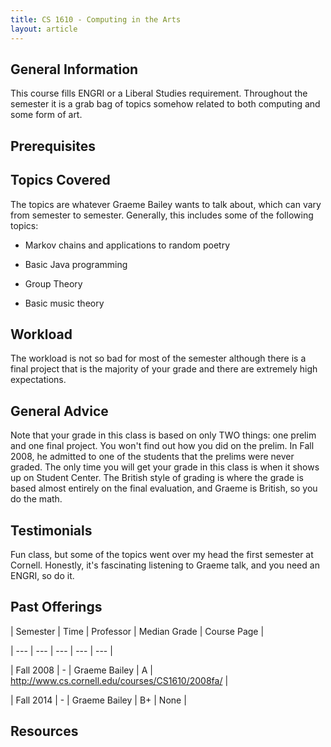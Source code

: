 ```yaml
---
title: CS 1610 - Computing in the Arts
layout: article
---
```




## General Information

This course fills ENGRI or a Liberal Studies requirement. Throughout the semester it is a grab bag of topics somehow related to both computing and some form of art.



## Prerequisites



## Topics Covered

The topics are whatever Graeme Bailey wants to talk about, which can vary from semester to semester. Generally, this includes some of the following topics:

 - Markov chains and applications to random poetry

 - Basic Java programming

 - Group Theory

 - Basic music theory



## Workload

The workload is not so bad for most of the semester although there is a final project that is the majority of your grade and there are extremely high expectations.



## General Advice

Note that your grade in this class is based on only TWO things: one prelim and one final project. You won't find out how you did on the prelim. In Fall 2008, he admitted to one of the students that the prelims were never graded. The only time you will get your grade in this class is when it shows up on Student Center. The British style of grading is where the grade is based almost entirely on the final evaluation, and Graeme is British, so you do the math.



## Testimonials

Fun class, but some of the topics went over my head the first semester at Cornell. Honestly, it's fascinating listening to Graeme talk, and you need an ENGRI, so do it.



## Past Offerings



| Semester | Time | Professor | Median Grade | Course Page |

| --- | --- | --- | --- | --- |

| Fall 2008 | - | Graeme Bailey | A | http://www.cs.cornell.edu/courses/CS1610/2008fa/ |

| Fall 2014 | - | Graeme Bailey | B+ | None |



## Resources
